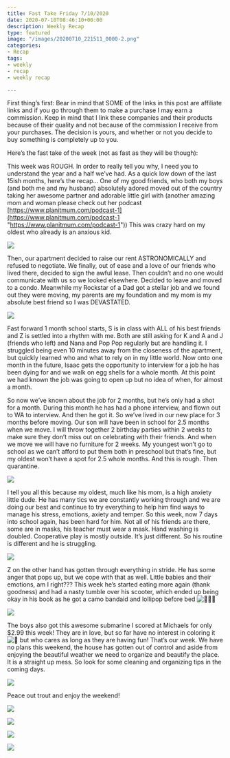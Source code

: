 ```yaml
---
title: Fast Take Friday 7/10/2020
date: 2020-07-10T08:46:10+00:00
description: Weekly Recap
type: featured
image: "/images/20200710_221511_0000-2.png"
categories:
- Recap
tags:
- weekly
- recap
- weekly recap

---
```

First thing’s first: Bear in mind that SOME of the links in this post are affiliate links and if you go through them to make a purchase I may earn a commission. Keep in mind that I link these companies and their products because of their quality and not because of the commission I receive from your purchases. The decision is yours, and whether or not you decide to buy something is completely up to you.

Here’s the fast take of the week (not as fast as they will be though):

This week was ROUGH. In order to really tell you why, I need you to understand the year and a half we’ve had. As a quick low down of the last 15ish months, here’s the recap… One of my good friends, who both my boys (and both me and my husband) absolutely adored moved out of the country taking her awesome partner and adorable little girl with (another amazing mom and woman please check out her podcast [https://www.planitmum.com/podcast-1](https://www.planitmum.com/podcast-1 "https://www.planitmum.com/podcast-1")) This was crazy hard on my oldest who already is an anxious kid.

![](https://cookcraftparent.files.wordpress.com/2020/07/94067041_127995222158514_7056523377749524480_n.png?w=820)

Then, our apartment decided to raise our rent ASTRONOMICALLY and refused to negotiate. We finally, out of ease and a love of our friends who lived there, decided to sign the awful lease. Then couldn’t and no one would communicate with us so we looked elsewhere. Decided to leave and moved to a condo. Meanwhile my Rockstar of a Dad got a stellar job and we found out they were moving, my parents are my foundation and my mom is my absolute best friend so I was DEVASTATED.

![](https://cookcraftparent.files.wordpress.com/2020/07/75614181_10155817427179159_8406137144514445312_o.jpg?w=1024)

Fast forward 1 month school starts, S is in class with ALL of his best friends and Z is settled into a rhythm with me. Both are still asking for K and A and J (friends who left) and Nana and Pop Pop regularly but are handling it. I struggled being even 10 minutes away from the closeness of the apartment, but quickly learned who and what to rely on in my little world. Now onto one month in the future, Isaac gets the opportunity to interview for a job he has been dying for and we walk on egg shells for a whole month. At this point we had known the job was going to open up but no idea of when, for almost a month.

So now we’ve known about the job for 2 months, but he’s only had a shot for a month. During this month he has had a phone interview, and flown out to WA to interview. And then he got it. So we’ve lived in our new place for 3 months before moving. Our son will have been in school for 2.5 months when we move. I will throw together 2 birthday parties within 2 weeks to make sure they don’t miss out on celebrating with their friends. And when we move we will have no furniture for 2 weeks. My youngest won’t go to school as we can’t afford to put them both in preschool but that’s fine, but my oldest won’t have a spot for 2.5 whole months. And this is rough. Then quarantine.

![](https://cookcraftparent.files.wordpress.com/2020/07/00100trportrait_00100_burst20200629110045005_cover.jpg?w=840)

I tell you all this because my oldest, much like his mom, is a high anxiety little dude. He has many tics we are constantly working through and we are doing our best and continue to try everything to help him find ways to manage his stress, emotions, axiety and temper. So this week, now 7 days into school again, has been hard for him. Not all of his friends are there, some are in masks, his teacher must wear a mask. Hand washing is doubled. Cooperative play is mostly outside. It’s just different. So his routine is different and he is struggling.

![](https://cookcraftparent.files.wordpress.com/2020/07/00100trportrait_00100_burst20200706075239022_cover.jpg?w=768)

Z on the other hand has gotten through everything in stride. He has some anger that pops up, but we cope with that as well. Little babies and their emotions, am I right??? This week he’s started eating more again (thank goodness) and had a nasty tumble over his scooter, which ended up being okay in his book as he got a camo bandaid and lollipop before bed ![🤷🏻‍♀️](https://s0.wp.com/wp-content/mu-plugins/wpcom-smileys/twemoji/2/svg/1f937-1f3fb-200d-2640-fe0f.svg)

![](https://cookcraftparent.files.wordpress.com/2020/07/img_20200708_100510_518.jpg?w=821)

The boys also got this awesome submarine I scored at Michaels for only $2.99 this week! They are in love, but so far have no interest in coloring it ![🤣](https://s0.wp.com/wp-content/mu-plugins/wpcom-smileys/twemoji/2/svg/1f923.svg) but who cares as long as they are having fun! That’s our week. We have no plans this weekend, the house has gotten out of control and aside from enjoying the beautiful weather we need to organize and beautify the place. It is a straight up mess. So look for some cleaning and organizing tips in the coming days.

![](https://cookcraftparent.files.wordpress.com/2020/07/00000portrait_00000_burst20200711132107426.jpg?w=768)

Peace out trout and enjoy the weekend!

![](https://cookcraftparent.files.wordpress.com/2020/07/00100trportrait_00100_burst20200701070326433_cover.jpg?w=768)

![](https://cookcraftparent.files.wordpress.com/2020/07/00000portrait_00000_burst20200710101238149.jpg?w=768)

![](https://cookcraftparent.files.wordpress.com/2020/07/00100srportrait_00100_burst20200706075046052_cover.jpg?w=840)

![](https://cookcraftparent.files.wordpress.com/2020/07/00000portrait_00000_burst20200703134005205.jpg?w=840)